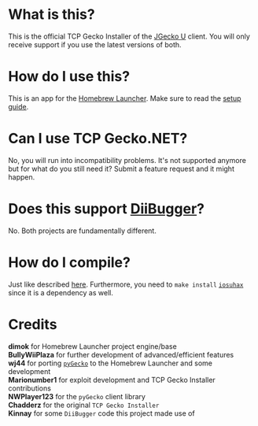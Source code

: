 # What is this?
This is the official TCP Gecko Installer of the [JGecko U](https://github.com/BullyWiiPlaza/JGeckoU) client. You will only receive support if you use the latest versions of both.

# How do I use this?
This is an app for the [Homebrew Launcher](https://github.com/dimok789/homebrew_launcher). Make sure to read the [setup guide](https://gbatemp.net/threads/jgecko-u-setup-guide.426292/).

# Can I use TCP Gecko.NET?
No, you will run into incompatibility problems. It's not supported anymore but for what do you still need it? Submit a feature request and it might happen.

# Does this support [DiiBugger](https://github.com/Kinnay/DiiBugger)?
No. Both projects are fundamentally different.

# How do I compile?
Just like described [here](https://github.com/dimok789/homebrew_launcher/blob/master/README.md#building-the-homebrew-launcher). Furthermore, you need to `make install` [`iosuhax`](https://github.com/dimok789/libiosuhax) since it is a dependency as well.

# Credits
**dimok** for Homebrew Launcher project engine/base  
**BullyWiiPlaza** for further development of advanced/efficient features  
**wj44** for porting [`pyGecko`](https://github.com/wiiudev/pyGecko) to the Homebrew Launcher and some development  
**Marionumber1** for exploit development and TCP Gecko Installer contributions  
**NWPlayer123** for the `pyGecko` client library  
**Chadderz** for the original `TCP Gecko Installer`  
**Kinnay** for some `DiiBugger` code this project made use of